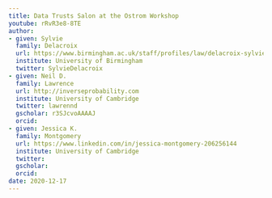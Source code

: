 ```yaml
---
title: Data Trusts Salon at the Ostrom Workshop
youtube: rRvR3e8-8TE
author:
- given: Sylvie
  family: Delacroix
  url: https://www.birmingham.ac.uk/staff/profiles/law/delacroix-sylvie.aspx
  institute: University of Birmingham
  twitter: SylvieDelacroix
- given: Neil D.
  family: Lawrence
  url: http://inverseprobability.com
  institute: University of Cambridge
  twitter: lawrennd
  gscholar: r3SJcvoAAAAJ
  orcid: 
- given: Jessica K.
  family: Montgomery
  url: https://www.linkedin.com/in/jessica-montgomery-206256144
  institute: University of Cambridge
  twitter: 
  gscholar: 
  orcid: 
date: 2020-12-17
---
```

